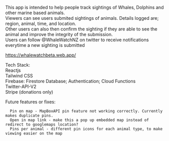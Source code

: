 This app is intended to help people track sightings of Whales, Dolphins and other marine based animals.  
Viewers can see users submited sightings of animals. Details logged are; region, animal, time, and location.  
Other users can also then confirm the sighting if they are able to see the animal and improve the integrity of the submission.  
Users can follow @WhaleWatchNZ on twitter to receive notifications everytime a new sighting is submitted  

 https://whalewatchbeta.web.app/ 
  
  Tech Stack:   
      Reactjs    
      Tailwind CSS    
      Firebase: Firestore Database; Authentication; Cloud Functions   
      Twitter-API-V2     
      Stripe (donations only)   
 

  Future features or fixes:  
  
      Pin on map - MapBoxAPI pin feature not working correctly. Currently makes duplicate pins.          
      Open in map link - make this a pop up embedded map instead of redirect to googlemaps location?  
      Pins per animal - different pin icons for each animal type, to make viewing easier on the map



      
